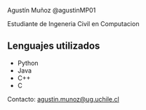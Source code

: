 Agustín Muñoz @agustinMP01

Estudiante de Ingeneria Civil en Computacion 

## Lenguajes utilizados
- Python
- Java
- C++
- C

Contacto: agustin.munoz@ug.uchile.cl
